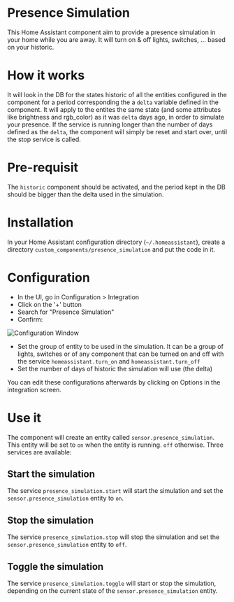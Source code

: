 # Presence Simulation
This Home Assistant component aim to provide a presence simulation in your home while you are away. It will turn on & off lights, switches, ... based on your historic.

# How it works
It will look in the DB for the states historic of all the entities configured in the component for a period corresponding the a `delta` variable defined in the component.
It will apply to the entites the same state (and some attributes like brightness and rgb_color) as it was `delta` days ago, in order to simulate your presence.
If the service is running longer than the number of days defined as the `delta`, the component will simply be reset and start over, until the stop service is called.

# Pre-requisit
The `historic` component should be activated, and the period kept in the DB should be bigger than the delta used in the simulation.

# Installation
In your Home Assistant configuration directory (`~/.homeassistant`), create a directory `custom_components/presence_simulation` and put the code in it.

# Configuration
* In the UI, go in Configuration > Integration
* Click on the '+' button
* Search for "Presence Simulation"
* Confirm:

![Configuration Window](https://github.com/slashback100/presence_simulation/blob/main/images/configFlow.jpg)

* Set the group of entity to be used in the simulation. It can be a group of lights, switches or of any component that can be turned on and off with the service `homeassistant.turn_on` and `homeassistant.turn_off`
* Set the number of days of historic the simulation will use (the delta)

You can edit these configurations afterwards by clicking on Options in the integration screen.

# Use it

The component will create an entity called `sensor.presence_simulation`. This entity will be set to `on` when the entity is running. `off` otherwise.
Three services are available:
## Start the simulation
The service `presence_simulation.start` will start the simulation and set the `sensor.presence_simulation` entity to `on`.
## Stop the simulation
The service `presence_simulation.stop` will stop the simulation and set the `sensor.presence_simulation` entity to `off`.
## Toggle the simulation
The service `presence_simulation.toggle` will start or stop the simulation, depending on the current state of the `sensor.presence_simulation` entity.
